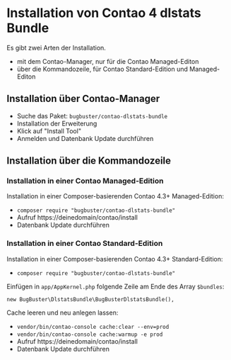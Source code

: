 # Installation von Contao 4 dlstats Bundle

Es gibt zwei Arten der Installation.

* mit dem Contao-Manager, nur für die Contao Managed-Editon
* über die Kommandozeile, für Contao Standard-Edition und Managed-Editon


## Installation über Contao-Manager

* Suche das Paket: `bugbuster/contao-dlstats-bundle`
* Installation der Erweiterung
* Klick auf "Install Tool"
* Anmelden und Datenbank Update durchführen


## Installation über die Kommandozeile

### Installation in einer Contao Managed-Edition

Installation in einer Composer-basierenden Contao 4.3+ Managed-Edition:

* `composer require "bugbuster/contao-dlstats-bundle"`
* Aufruf https://deinedomain/contao/install
* Datenbank Update durchführen


### Installation in einer Contao Standard-Edition

Installation in einer Composer-basierenden Contao 4.3+ Standard-Edition:

* `composer require "bugbuster/contao-dlstats-bundle"`

Einfügen in `app/AppKernel.php` folgende Zeile am Ende des Array `$bundles`:

`new BugBuster\DlstatsBundle\BugBusterDlstatsBundle(),`

Cache leeren und neu anlegen lassen:

* `vendor/bin/contao-console cache:clear --env=prod`
* `vendor/bin/contao-console cache:warmup -e prod`
* Aufruf https://deinedomain/contao/install
* Datenbank Update durchführen
